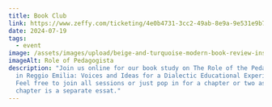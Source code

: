 ```yaml
---
title: Book Club
link: https://www.zeffy.com/ticketing/4e0b4731-3cc2-49ab-8e9a-9e531e9b772f
date: 2024-07-19
tags:
  - event
image: /assets/images/upload/beige-and-turquoise-modern-book-review-instagram-post-1080-x-1350-px-.jpg
imageAlt: Role of Pedagogista
description: "Join us online for our book study on The Role of the Pedagogista
  in Reggio Emilia: Voices and Ideas for a Dialectic Educational Experience.
  Feel free to join all sessions or just pop in for a chapter or two as each
  chapter is a separate essat."
---
```

